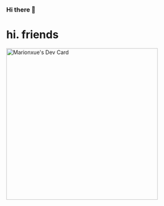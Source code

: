 ### Hi there 👋

<!--
**marionxue/marionxue** is a ✨ _special_ ✨ repository because its `README.md` (this file) appears on your GitHub profile.

Here are some ideas to get you started:

- 🔭 I’m currently working on ...
- 🌱 I’m currently learning ...
- 👯 I’m looking to collaborate on ...
- 🤔 I’m looking for help with ...
- 💬 Ask me about ...
- 📫 How to reach me: ...
- 😄 Pronouns: ...
- ⚡ Fun fact: ...
-->

# hi. friends

[//]: # (<img align='right' src='https://raw.githubusercontent.com/marionxue/marionxue/master/img/github_wall.gif' width='200'>)

[//]: # ()
[//]: # (![marionxue's github stats]&#40;https://github-readme-stats.vercel.app/api?username=marionxue&show_icons=true&theme=radical&#41;)

<a href="https://app.daily.dev/Marionxue"><img src="https://api.daily.dev/devcards/82176fe4df38434d9cd27882d69e9e54.png?r=48q" width="400" alt="Marionxue's Dev Card"/></a>